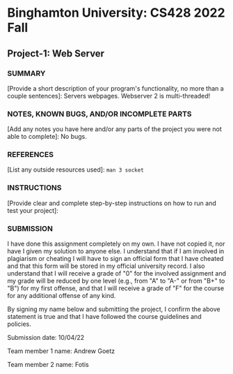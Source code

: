 # Binghamton University: CS428 2022 Fall

## Project-1: Web Server

### SUMMARY

[Provide a short description of your program's functionality, no more than a couple sentences]: Servers webpages. Webserver 2 is multi-threaded!

### NOTES, KNOWN BUGS, AND/OR INCOMPLETE PARTS

[Add any notes you have here and/or any parts of the project you were not able to complete]: No bugs.

### REFERENCES

[List any outside resources used]: `man 3 socket`

### INSTRUCTIONS

[Provide clear and complete step-by-step instructions on how to run and test your project]: 

### SUBMISSION

I have done this assignment completely on my own. I have not copied it, nor have I given my solution to anyone else. I understand that if I am involved in plagiarism or cheating I will have to sign an official form that I have cheated and that this form will be stored in my official university record. I also understand that I will receive a grade of "0" for the involved assignment and my grade will be reduced by one level (e.g., from "A" to "A-" or from "B+" to "B") for my first offense, and that I will receive a grade of "F" for the course for any additional offense of any kind.

By signing my name below and submitting the project, I confirm the above statement is true and that I have followed the course guidelines and policies.

Submission date: 10/04/22

Team member 1 name: Andrew Goetz

Team member 2 name: Fotis 
